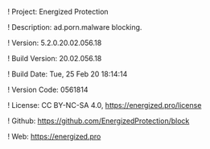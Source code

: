 ! Project: Energized Protection

! Description: ad.porn.malware blocking.

! Version: 5.2.0.20.02.056.18

! Build Version: 20.02.056.18

! Build Date: Tue, 25 Feb 20 18:14:14

! Version Code: 0561814

! License: CC BY-NC-SA 4.0, https://energized.pro/license

! Github: https://github.com/EnergizedProtection/block

! Web: https://energized.pro
